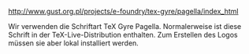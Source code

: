 http://www.gust.org.pl/projects/e-foundry/tex-gyre/pagella/index_html

Wir verwenden die Schriftart TeX Gyre Pagella. Normalerweise ist diese
Schrift in der TeX-Live-Distribution enthalten. Zum Erstellen des Logos
müssen sie aber lokal installiert werden.
